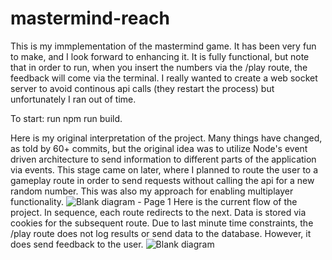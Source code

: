 # mastermind-reach

 This is my immplementation of the mastermind game. It has been very fun to make, and I look forward to enhancing it. It is fully functional, but note that in order to run, when you insert the numbers via the /play route, the feedback will come via the terminal. I really wanted to create a web socket server to avoid continous api calls (they restart the process) but unfortunately I ran out of time. 

 To start: run npm run build.

 Here is my original interpretation of the project. Many things have changed, as told by 60+ commits, but the original idea was to utilize Node's event driven architecture to send information to different parts of the application via events. This stage came on later, where I planned to route the user to a gameplay route in order to send requests without calling the api for a new random number. This was also my approach for enabling multiplayer functionality. 
![Blank diagram - Page 1](https://github.com/user-attachments/assets/0575ccff-b0a0-457a-b925-c215098a3f32)
Here is the current flow of the project. In sequence, each route redirects to the next. Data is stored via cookies for the subsequent route. Due to last minute time constraints, the /play route does not log results or send data to the database. However, it does send feedback to the user. 
![Blank diagram](https://github.com/user-attachments/assets/84e2ee23-845d-4dde-bfc8-30571766b261)
